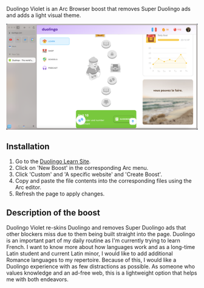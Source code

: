 Duolingo Violet is an Arc Browser boost that removes Super Duolingo ads and adds a light visual theme.

![Screenshot showing the Duolingo Learn page](main.png)

## Installation
1. Go to the [Duolingo Learn Site](https://www.duolingo.com/learn).
2. Click on 'New Boost' in the corresponding Arc menu.
3. Click 'Custom' and 'A specific website' and 'Create Boost'.
4. Copy and paste the file contents into the corresponding files using the Arc editor.
8. Refresh the page to apply changes.

## Description of the boost
Duolingo Violet re-skins Duolingo and removes Super Duolingo ads that other blockers miss due to them being built straight into the page. Duolingo is an important part of my daily routine as I'm currently trying to learn French. I want to know more about how languages work and as a long-time Latin student and current Latin minor, I would like to add additional Romance languages to my repertoire. Because of this, I would like a Duolingo experience with as few distractions as possible. As someone who values knowledge and an ad-free web, this is a lightweight option that helps me with both endeavors.

